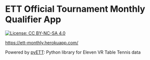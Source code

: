 # ETT Official Tournament Monthly Qualifier App
[![License: CC BY-NC-SA 4.0](https://img.shields.io/badge/License-CC%20BY--NC--SA%204.0-lightgrey.svg)](https://creativecommons.org/licenses/by-nc-sa/4.0/)

https://ett-monthly.herokuapp.com/

Powered by [pyETT](https://github.com/souzatharsis/pyETT): Python library for Eleven VR Table Tennis data
